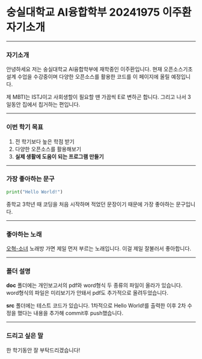 # 숭실대학교 AI융합학부 20241975 이주환 자기소개
- - - 
### 자기소개
안녕하세요 저는 숭실대학교 AI융합학부에 재학중인 이주환입니다.
현재 오픈소스기초설계 수업을 수강중이며 다양한 오픈소스를 활용한 코드를 이 페이지에 올릴 예정입니다.

제 MBTI는 ISTJ이고 사회생할이 필요할 땐 가끔씩 E로 변하곤 합니다.
그리고 나서 3일동안 집에서 칩거하는 편입니다.
- - - 
### 이번 학기 목표
1. 전 학기보다 높은 학점 받기
2. 다양한 오픈소스를 활용해보기
3. **실제 생활에 도움이 되는 프로그램 만들기**
- - - 
### 가장 좋아하는 문구
```python
print("Hello World!")
```
중학교 3학년 때 코딩을 처음 시작하며 적었던 문장이기 때문에 가장 좋아하는 문구입니다.
- - -
### 좋아하는 노래
[오혁-소녀](https://www.youtube.com/watch?v=bLoO0FSXncg)
노래방 가면 제일 먼저 부르는 노래입니다. 이걸 제일 잘불러서 좋아합니다.
- - -
### 폴더 설명
**doc** 폴더에는 개인보고서의 pdf와 word형식 두 종류의 파일이 올라가 있습니다.
word형식의 파일은 미리보기가 안돼서 pdf도 추가적으로 올려두었습니다.

**src** 폴더에는 테스트 코드가 있습니다.
1차적으로 Hello World!를 출력한 이후 2차 수정을 했다는 내용을 추가해 commit후 push했습니다.
- - - 
### 드리고 싶은 말
한 학기동안 잘 부탁드리겠습니다!
